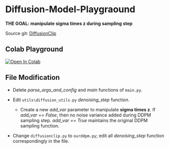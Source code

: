 # Diffusion-Model-Playgraound
**THE GOAL: manipulate sigma times z during sampling step**

Source git: [DiffusionClip](https://github.com/gwang-kim/DiffusionCLIP)

## Colab Playground
[![Open In Colab](https://colab.research.google.com/assets/colab-badge.svg)](https://colab.research.google.com/drive/1D_-8jELFZDQN-53St-Juov_hE8MHm3o0#scrollTo=q0WAU_sCp3xf)

## File Modification
* Delete *parse_args_and_config* and *main* functions of ``main.py``.

* Edit ``utils\diffusion_utils.py`` *denoising_step* function.
  
  * Create a new *add_var* parameter to manipulate **sigma times z**. If *add_var == False*, then no noise variance added during DDPM sampling step. *add_var == True* maintains the original DDPM sampling function.

* Change ``diffusionclip.py`` to ``ourddpm.py``; edit all *denoising_step* function correspondingly in the file.
